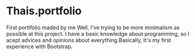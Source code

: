 # Thais.portfolio
First portifolio maded by me
Well, I've trying to be more minimalism as possible at this project. 
I have a basic knowledge about programming, so I acept advices and opinions about everything.Basically, It's my first experience with Bootstrap.
